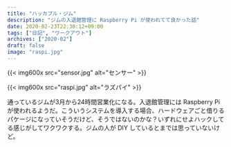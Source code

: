 ```yaml
---
title: "ハッカブル・ジム"
description: "ジムの入退館管理に Raspberry Pi が使われてて良かった話"
date: 2020-02-23T22:30:12+09:00
tags: ["日記", "ワークアウト"]
archives: ["2020-02"]
draft: false
image: "raspi.jpg"
---
```


{{< img600x src="sensor.jpg" alt="センサー" >}}
  
{{< img600x src="raspi.jpg" alt="ラズパイ" >}}

通っているジムが3月から24時間営業化になる。入退館管理には Raspberry Pi が使われるようだ。こういうシステムを導入する場合、ハードウェアごと借りるパケージになっていそうだけど、そうではないのかな？いずれにせよハックしてる感じがしてワクワクする。ジムの人が DIY しているとまでは思っていないけど。
